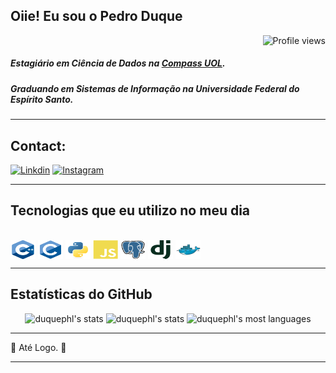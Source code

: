 ## Oiie! Eu sou o Pedro Duque

<p align="right"> <img src="https://komarev.com/ghpvc/?username=duquephl&color=yellow" alt="Profile views" /> </p>

##### Estagiário em Ciência de Dados na [Compass UOL](https://compass.uol/pt/home/).
##### Graduando em Sistemas de Informação na Universidade Federal do Espírito Santo.

* * * 
## Contact:

[![Linkdin](https://img.shields.io/badge/LinkedIn-0077B5?style=for-the-badge&logo=linkedin&logoColor=white)](https://www.linkedin.com/in/duquephl/)
[![Instagram](https://img.shields.io/badge/Instagram-E4405F?style=for-the-badge&logo=instagram&logoColor=white)](https://www.instagram.com/duquephl/)

* * * 
## Tecnologias que eu utilizo no meu dia
<div style="display: inline_block"><br>
  <img align="center" alt="duquephl-CPP" height="30" width="40" src="https://github.com/devicons/devicon/blob/master/icons/cplusplus/cplusplus-original.svg">
 <img align="center" alt="duquephl-C" height="30" width="40" src="https://github.com/devicons/devicon/blob/master/icons/c/c-original.svg">
  <img align="center" alt="duquephl-Python" height="30" width="40" src="https://raw.githubusercontent.com/devicons/devicon/master/icons/python/python-original.svg">
  <img align="center" alt="duquephl-Js" height="30" width="40" src="https://raw.githubusercontent.com/devicons/devicon/master/icons/javascript/javascript-plain.svg">
  <img align="center" alt="duquephl-Psql" height="30" width="40" src="https://raw.githubusercontent.com/devicons/devicon/master/icons/postgresql/postgresql-original.svg">
  <img align="center" alt="duquephl-Dj" height="30" width="40" 
src="https://raw.githubusercontent.com/devicons/devicon/master/icons/django/django-plain.svg">
  <img align="center" alt="duquephl-Docker" height="30" width="40" 
src="https://raw.githubusercontent.com/devicons/devicon/master/icons/docker/docker-original.svg">
</div>

* * * 
## Estatísticas do GitHub

<div>
 <p align="center">
<img width="530em" src="https://github-readme-stats.vercel.app/api?username=duquephl&show_icons=true&include_all_commits=true&theme=dark&hide_border=true&count_private=true" alt="duquephl's stats"/>
<img width="530em" src="https://github-readme-streak-stats.herokuapp.com/?user=duquephl&theme=dark&hide_border=true&count_private=true" alt="duquephl's stats"/>
<img width="530em" src="https://github-readme-stats.vercel.app/api/top-langs/?username=duquephl&layout=compact&theme=dark&langs_count=10&hide_border=true&count_private=true" alt="duquephl's most languages"/>
</p>
</div>

* * *

 👋 Até Logo. 👋

* * *
